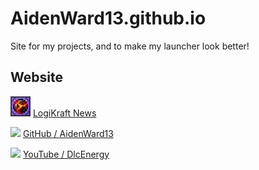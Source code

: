 # AidenWard13.github.io
Site for my projects, and to make my launcher look better!

## Website
![](https://raw.githubusercontent.com/AidenWard13/AidenWard13.github.io/master/res/icon.png)
[LogiKraft News](https://aidenward13.github.io/)

![](https://guides.github.com/favicon.ico)
[GitHub / AidenWard13](https://github.com/AidenWard13)

![](https://s.ytimg.com/yts/img/favicon-vflz7uhzw.ico)
[YouTube / DlcEnergy](https://www.youtube.com/user/DlcEnergy)
